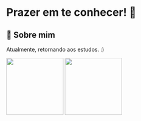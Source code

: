 
# Prazer em te conhecer! 🌠
## 🩷 Sobre mim
Atualmente, retornando aos estudos. :)


<img
height="150"
src="https://github-readme-stats.vercel.app/api?username=mariaeduarda-deoliveira&show_icons=true&theme=date_night"/>
<img
height="150"
src="https://github-readme-stats.vercel.app/api/top-langs/?username=mariaeduarda-deoliveira&layout=compact&theme=date_night"/>
